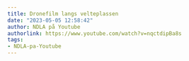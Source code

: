 ```yaml
---
title: Dronefilm langs velteplassen
date: "2023-05-05 12:58:42"
author: NDLA på Youtube
authorlink: https://www.youtube.com/watch?v=nqctdipBa8s
tags:
- NDLA-pa-Youtube
---
```

